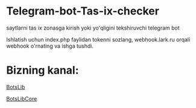 # Telegram-bot-Tas-ix-checker
saytlarni tas ix zonasga kirish yoki yo'qligini tekshiruvchi telegram bot


Ishlatish uchun index.php faylidan tokenni sozlang, webhook.lark.ru orqali webhook o'rnating va ishga tushdi.

# Bizning kanal:
[BotsLib](http://t.me/BotsLib)

[BotsLibCore](http://t.me/BotsLibCore)
